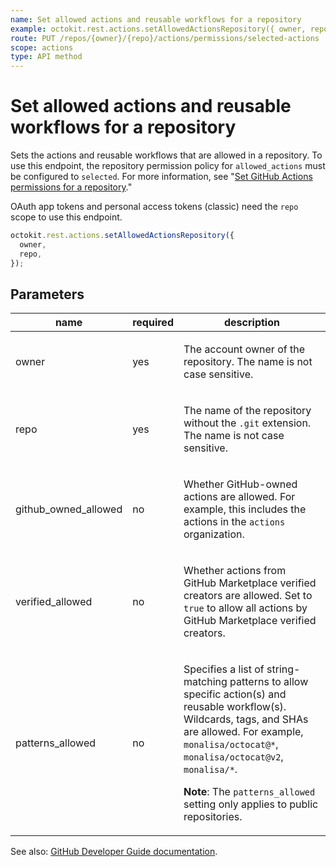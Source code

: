 ```yaml
---
name: Set allowed actions and reusable workflows for a repository
example: octokit.rest.actions.setAllowedActionsRepository({ owner, repo })
route: PUT /repos/{owner}/{repo}/actions/permissions/selected-actions
scope: actions
type: API method
---
```


# Set allowed actions and reusable workflows for a repository

Sets the actions and reusable workflows that are allowed in a repository. To use this endpoint, the repository permission policy for `allowed_actions` must be configured to `selected`. For more information, see "[Set GitHub Actions permissions for a repository](#set-github-actions-permissions-for-a-repository)."

OAuth app tokens and personal access tokens (classic) need the `repo` scope to use this endpoint.

```js
octokit.rest.actions.setAllowedActionsRepository({
  owner,
  repo,
});
```

## Parameters

<table>
  <thead>
    <tr>
      <th>name</th>
      <th>required</th>
      <th>description</th>
    </tr>
  </thead>
  <tbody>
    <tr><td>owner</td><td>yes</td><td>

The account owner of the repository. The name is not case sensitive.

</td></tr>
<tr><td>repo</td><td>yes</td><td>

The name of the repository without the `.git` extension. The name is not case sensitive.

</td></tr>
<tr><td>github_owned_allowed</td><td>no</td><td>

Whether GitHub-owned actions are allowed. For example, this includes the actions in the `actions` organization.

</td></tr>
<tr><td>verified_allowed</td><td>no</td><td>

Whether actions from GitHub Marketplace verified creators are allowed. Set to `true` to allow all actions by GitHub Marketplace verified creators.

</td></tr>
<tr><td>patterns_allowed</td><td>no</td><td>

Specifies a list of string-matching patterns to allow specific action(s) and reusable workflow(s). Wildcards, tags, and SHAs are allowed. For example, `monalisa/octocat@*`, `monalisa/octocat@v2`, `monalisa/*`.

**Note**: The `patterns_allowed` setting only applies to public repositories.

</td></tr>
  </tbody>
</table>

See also: [GitHub Developer Guide documentation](https://docs.github.com/rest/actions/permissions#set-allowed-actions-and-reusable-workflows-for-a-repository).
